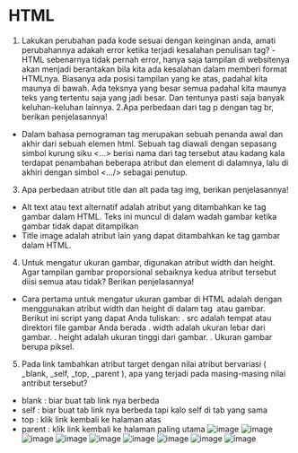 # HTML
1. Lakukan perubahan pada kode sesuai dengan keinginan anda, amati perubahannya adakah error ketika terjadi kesalahan penulisan tag?
-HTML sebenarnya tidak pernah error, hanya saja tampilan di websitenya akan menjadi berantakan bila kita ada kesalahan dalam memberi format HTMLnya. Biasanya ada posisi tampilan yang ke atas, padahal kita maunya di bawah. Ada teksnya yang besar semua padahal kita maunya teks yang tertentu saja yang jadi besar. Dan tentunya pasti saja banyak keluhan-keluhan lainnya.
2.Apa perbedaan dari tag p dengan tag br, berikan penjelasannya!
- Dalam bahasa pemograman tag merupakan sebuah penanda awal dan akhir dari sebuah elemen html. Sebuah tag diawali dengan sepasang simbol kurung siku <...> berisi nama dari tag tersebut atau kadang kala terdapat penambahan beberapa atribut dan element di dalamnya, lalu di akhiri dengan simbol <.../> sebagai penutup.
3. Apa perbedaan atribut title dan alt pada tag img, berikan penjelasannya!
- Alt text atau text alternatif adalah atribut yang ditambahkan ke tag gambar dalam HTML. Teks ini muncul di dalam wadah gambar ketika gambar tidak dapat ditampilkan
- Title image adalah atribut lain yang dapat ditambahkan ke tag gambar dalam HTML.
4. Untuk mengatur ukuran gambar, digunakan atribut width dan height. Agar tampilan gambar proporsional sebaiknya kedua atribut tersebut diisi semua atau tidak? Berikan penjelasannya!
- Cara pertama untuk mengatur ukuran gambar di HTML adalah dengan menggunakan atribut width dan height di dalam tag <img> atau gambar. Berikut ini script yang dapat Anda tuliskan:
. src adalah tempat atau direktori file gambar Anda berada
. width adalah ukuran lebar dari gambar.
. height adalah ukuran tinggi dari gambar.
. Ukuran gambar berupa piksel.
5. Pada link tambahkan atribut target dengan nilai atribut bervariasi ( _blank, _self, _top, _parent ), apa yang terjadi pada masing-masing nilai antribut tersebut?
- blank : biar buat tab link nya berbeda
- self : biar buat tab link nya berbeda tapi kalo self di tab yang sama 
- top : klik link kembali ke halaman atas
- parent : klik link kembali ke halaman paling utama 
![image](https://user-images.githubusercontent.com/101645216/158394197-07515397-650d-40d6-8bce-b8574e9f3155.png)
![image](https://user-images.githubusercontent.com/101645216/158394257-a7e5a34b-fe0f-4b62-8240-88bc2bc43c4b.png)
![image](https://user-images.githubusercontent.com/101645216/158394337-a1effb79-b724-4754-85a2-1544d5073cba.png)
![image](https://user-images.githubusercontent.com/101645216/158394408-3da3f813-45e8-40f5-9343-4fd7d487a18f.png)
![image](https://user-images.githubusercontent.com/101645216/158394480-9a549f8d-068f-46ff-8a06-aedd8078dd7e.png)
![image](https://user-images.githubusercontent.com/101645216/158394538-122fcbc0-ada2-476c-bcd6-62e19971d348.png)
![image](https://user-images.githubusercontent.com/101645216/158394567-d88728dc-e819-4fd2-abe0-49981d9c9c2a.png)
![image](https://user-images.githubusercontent.com/101645216/158394641-5745f51c-ecea-40e4-a670-86da6bb5d9e3.png)
![image](https://user-images.githubusercontent.com/101645216/158394670-4c219fbb-c1af-4b6f-9804-951eb8131651.png)

